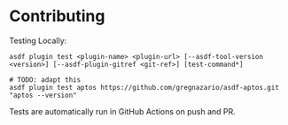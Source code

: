 # Contributing

Testing Locally:

```shell
asdf plugin test <plugin-name> <plugin-url> [--asdf-tool-version <version>] [--asdf-plugin-gitref <git-ref>] [test-command*]

# TODO: adapt this
asdf plugin test aptos https://github.com/gregnazario/asdf-aptos.git "aptos --version"
```

Tests are automatically run in GitHub Actions on push and PR.
